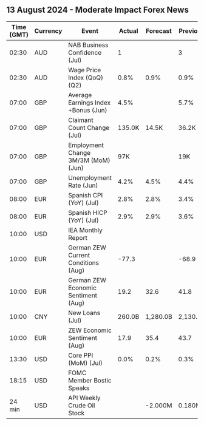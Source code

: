 ## 13 August 2024 - Moderate Impact Forex News

| Time (GMT) | Currency | Event | Actual | Forecast | Previous |
|------|----------|-------|--------|----------|----------|
| 02:30 | AUD | NAB Business Confidence (Jul) | 1 |  | 3 |
| 02:30 | AUD | Wage Price Index (QoQ) (Q2) | 0.8% | 0.9% | 0.9% |
| 07:00 | GBP | Average Earnings Index +Bonus (Jun) | 4.5% |  | 5.7% |
| 07:00 | GBP | Claimant Count Change (Jul) | 135.0K | 14.5K | 36.2K |
| 07:00 | GBP | Employment Change 3M/3M (MoM) (Jun) | 97K |  | 19K |
| 07:00 | GBP | Unemployment Rate (Jun) | 4.2% | 4.5% | 4.4% |
| 08:00 | EUR | Spanish CPI (YoY) (Jul) | 2.8% | 2.8% | 3.4% |
| 08:00 | EUR | Spanish HICP (YoY) (Jul) | 2.9% | 2.9% | 3.6% |
| 10:00 | USD | IEA Monthly Report |  |  |  |
| 10:00 | EUR | German ZEW Current Conditions (Aug) | -77.3 |  | -68.9 |
| 10:00 | EUR | German ZEW Economic Sentiment (Aug) | 19.2 | 32.6 | 41.8 |
| 10:00 | CNY | New Loans (Jul) | 260.0B | 1,280.0B | 2,130.0B |
| 10:00 | EUR | ZEW Economic Sentiment (Aug) | 17.9 | 35.4 | 43.7 |
| 13:30 | USD | Core PPI (MoM) (Jul) | 0.0% | 0.2% | 0.3% |
| 18:15 | USD | FOMC Member Bostic Speaks |  |  |  |
| 24 min | USD | API Weekly Crude Oil Stock |  | -2.000M | 0.180M |
